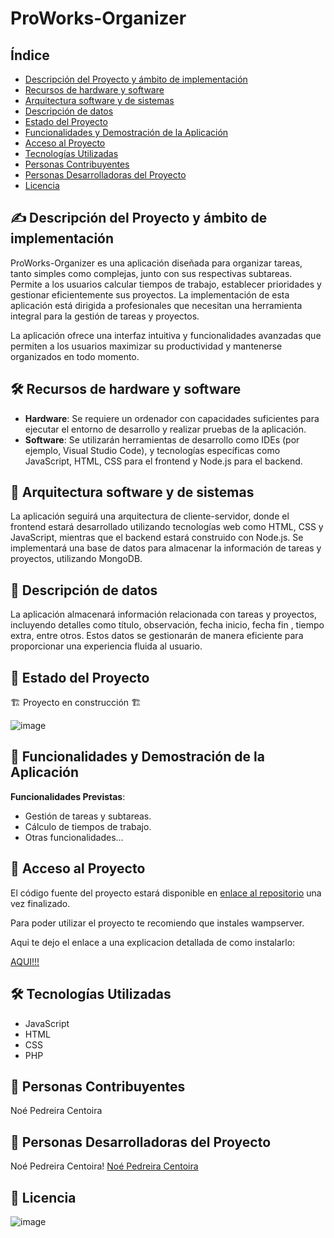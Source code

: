 # ProWorks-Organizer

## Índice
- [Descripción del Proyecto y ámbito de implementación](#-descripción-del-proyecto-y-ámbito-de-implementación)
- [Recursos de hardware y software](#️-recursos-de-hardware-y-software)
- [Arquitectura software y de sistemas](#-arquitectura-software-y-de-sistemas)
- [Descripción de datos](#-descripción-de-datos)
- [Estado del Proyecto](#-estado-del-proyecto)
- [Funcionalidades y Demostración de la Aplicación](#-funcionalidades-y-demostración-de-la-aplicación)
- [Acceso al Proyecto](#-acceso-al-proyecto)
- [Tecnologías Utilizadas](#️-tecnologías-utilizadas)
- [Personas Contribuyentes](#-personas-contribuyentes)
- [Personas Desarrolladoras del Proyecto](#-personas-desarrolladoras-del-proyecto)
- [Licencia](#-licencia)

## ✍️ Descripción del Proyecto y ámbito de implementación
ProWorks-Organizer es una aplicación diseñada para organizar tareas, tanto simples como complejas, junto con sus respectivas subtareas. Permite a los usuarios calcular tiempos de trabajo, establecer prioridades y gestionar eficientemente sus proyectos. La implementación de esta aplicación está dirigida a profesionales que necesitan una herramienta integral para la gestión de tareas y proyectos.

La aplicación ofrece una interfaz intuitiva y funcionalidades avanzadas que permiten a los usuarios maximizar su productividad y mantenerse organizados en todo momento.

## 🛠️ Recursos de hardware y software
- **Hardware**: Se requiere un ordenador con capacidades suficientes para ejecutar el entorno de desarrollo y realizar pruebas de la aplicación.
- **Software**: Se utilizarán herramientas de desarrollo como IDEs (por ejemplo, Visual Studio Code), y tecnologías específicas como JavaScript, HTML, CSS para el frontend y Node.js para el backend.

## 📁 Arquitectura software y de sistemas
La aplicación seguirá una arquitectura de cliente-servidor, donde el frontend estará desarrollado utilizando tecnologías web como HTML, CSS y JavaScript, mientras que el backend estará construido con Node.js. Se implementará una base de datos para almacenar la información de tareas y proyectos, utilizando MongoDB.

## 🔨 Descripción de datos
La aplicación almacenará información relacionada con tareas y proyectos, incluyendo detalles como título, observación, fecha inicio, fecha fin , tiempo extra, entre otros. Estos datos se gestionarán de manera eficiente para proporcionar una experiencia fluida al usuario.

## 🔧 Estado del Proyecto
🏗️ Proyecto en construcción 🏗️

![image](https://github.com/NoePedreiraC/ProWorks-Organizer/assets/145000797/6e91f71d-aebc-4529-b999-1c90820a5e8f)


## 🚀 Funcionalidades y Demostración de la Aplicación
**Funcionalidades Previstas**:
- Gestión de tareas y subtareas.
- Cálculo de tiempos de trabajo.
- Otras funcionalidades...

## 📁 Acceso al Proyecto
El código fuente del proyecto estará disponible en [enlace al repositorio](https://github.com/NoePedreiraC/ProWorks-Organizer/tree/main/ProWorks-Organizer) una vez finalizado.

Para poder utilizar el proyecto te recomiendo que instales wampserver. 

Aqui te dejo el enlace a una explicacion detallada de como instalarlo:

[AQUI!!!](https://github.com/NoePedreiraC/ProWorks-Organizer/blob/main/README.md)



## 🛠️ Tecnologías Utilizadas
- JavaScript
- HTML
- CSS
- PHP

## 👥 Personas Contribuyentes
Noé Pedreira Centoira

## 👤 Personas Desarrolladoras del Proyecto
Noé Pedreira Centoira!
[Noé Pedreira Centoira](https://github.com/NoePedreiraC/ProWorks-Organizer/assets/145000797/5c9fab22-c520-4b02-8456-c1f312a3bf38)


## 📜 Licencia
![image](https://github.com/NoePedreiraC/ProWorks-Organizer/assets/145000797/8d87e2d5-6141-4a85-8ce2-ee5287b96c15)

